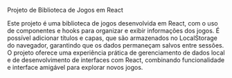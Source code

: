 Projeto de Biblioteca de Jogos em React

Este projeto é uma biblioteca de jogos desenvolvida em React, com o uso de componentes e hooks para organizar e exibir informações dos jogos. É possível adicionar títulos e capas, que são armazenados no LocalStorage do navegador, garantindo que os dados permaneçam salvos entre sessões. O projeto oferece uma experiência prática de gerenciamento de dados local e de desenvolvimento de interfaces com React, combinando funcionalidade e interface amigável para explorar novos jogos.

